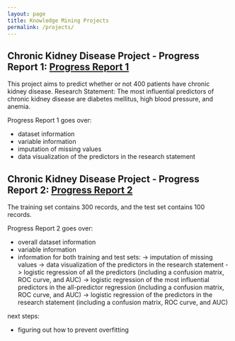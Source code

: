 ```yaml
---
layout: page
title: Knowledge Mining Projects
permalink: /projects/
---
```



## Chronic Kidney Disease Project - Progress Report 1: [Progress Report 1](ckd_project.html)
This project aims to predict whether or not 400 patients have chronic kidney disease.
Research Statement: The most influential predictors of chronic kidney disease are diabetes mellitus, high blood pressure, and anemia.

Progress Report 1 goes over:
- dataset information
- variable information
- imputation of missing values
- data visualization of the predictors in the research statement

## Chronic Kidney Disease Project - Progress Report 2: [Progress Report 2](progress_report_2.html)
The training set contains 300 records, and the test set contains 100 records. 

Progress Report 2 goes over:
- overall dataset information
- variable information
- information for both training and test sets:
-> imputation of missing values 
-> data visualization of the predictors in the research statement
-> logistic regression of all the predictors (including a confusion matrix, ROC curve, and AUC) 
-> logistic regression of the most influential predictors in the all-predictor regression (including a confusion matrix, ROC curve, and AUC)
-> logistic regression of the predictors in the research statement (including a confusion matrix, ROC curve, and AUC)

next steps:
- figuring out how to prevent overfitting
